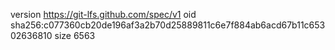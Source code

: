 version https://git-lfs.github.com/spec/v1
oid sha256:c077360cb20de196af3a2b70d25889811c6e7f884ab6acd67b11c65302636810
size 6563

